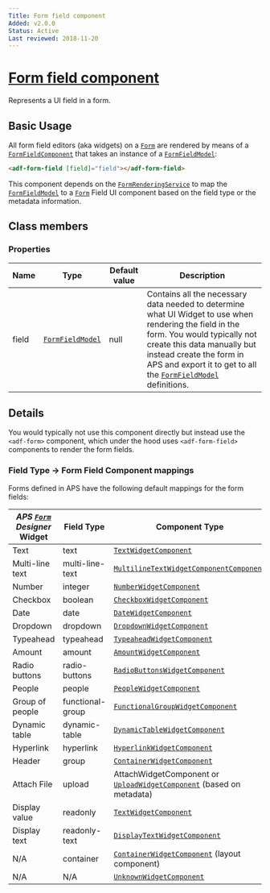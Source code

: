 ```yaml
---
Title: Form field component
Added: v2.0.0
Status: Active
Last reviewed: 2018-11-20
---
```


# [Form field component](../../../lib/core/form/components/form-field/form-field.component.ts "Defined in form-field.component.ts")

Represents a UI field in a form.

## Basic Usage

All form field editors (aka widgets) on a [`Form`](../../../lib/process-services/src/lib/task-list/models/form.model.ts) are rendered by means of a [`FormFieldComponent`](../../core/components/form-field.component.md)
that takes an instance of a [`FormFieldModel`](../../core/models/form-field.model.md):

```html
<adf-form-field [field]="field"></adf-form-field>
```

This component depends on the [`FormRenderingService`](../../core/services/form-rendering.service.md) to map the [`FormFieldModel`](../../core/models/form-field.model.md) to a [`Form`](../../../lib/process-services/src/lib/task-list/models/form.model.ts) Field UI component
based on the field type or the metadata information.

## Class members

### Properties

| Name | Type | Default value | Description |
| ---- | ---- | ------------- | ----------- |
| field | [`FormFieldModel`](../../core/models/form-field.model.md) | null | Contains all the necessary data needed to determine what UI Widget to use when rendering the field in the form. You would typically not create this data manually but instead create the form in APS and export it to get to all the [`FormFieldModel`](../../core/models/form-field.model.md) definitions. |

## Details

You would typically not use this component directly but instead use the `<adf-form>` component, which under the hood
uses `<adf-form-field>` components to render the form fields.

### Field Type -> Form Field Component mappings

Forms defined in APS have the following default mappings for the form fields:

| _APS [`Form`](../../../lib/process-services/src/lib/task-list/models/form.model.ts) Designer_ Widget | Field Type | Component Type |
| -------------------------------------------------------------------------------------------- | ---------- | -------------- |
| Text | text | [`TextWidgetComponent`](../../../lib/core/form/components/widgets/text/text.widget.ts) |
| Multi-line text | multi-line-text | [`MultilineTextWidgetComponentComponent`](../../../lib/core/form/components/widgets/multiline-text/multiline-text.widget.ts) |
| Number | integer | [`NumberWidgetComponent`](../../../lib/core/form/components/widgets/number/number.widget.ts) |
| Checkbox | boolean | [`CheckboxWidgetComponent`](../../../lib/core/form/components/widgets/checkbox/checkbox.widget.ts) |
| Date | date | [`DateWidgetComponent`](../../../lib/core/form/components/widgets/date/date.widget.ts) |
| Dropdown | dropdown | [`DropdownWidgetComponent`](../../../lib/core/form/components/widgets/dropdown/dropdown.widget.ts) |
| Typeahead | typeahead | [`TypeaheadWidgetComponent`](../../../lib/core/form/components/widgets/typeahead/typeahead.widget.ts) |
| Amount | amount | [`AmountWidgetComponent`](../../../lib/core/form/components/widgets/amount/amount.widget.ts) |
| Radio buttons | radio-buttons | [`RadioButtonsWidgetComponent`](../../../lib/core/form/components/widgets/radio-buttons/radio-buttons.widget.ts) |
| People | people | [`PeopleWidgetComponent`](../../../lib/core/form/components/widgets/people/people.widget.ts) |
| Group of people | functional-group | [`FunctionalGroupWidgetComponent`](../../../lib/core/form/components/widgets/functional-group/functional-group.widget.ts) |
| Dynamic table | dynamic-table | [`DynamicTableWidgetComponent`](../../../lib/core/form/components/widgets/dynamic-table/dynamic-table.widget.ts) |
| Hyperlink | hyperlink | [`HyperlinkWidgetComponent`](../../../lib/core/form/components/widgets/hyperlink/hyperlink.widget.ts) |
| Header | group | [`ContainerWidgetComponent`](../../../lib/core/form/components/widgets/container/container.widget.ts) |
| Attach File | upload | AttachWidgetComponent or [`UploadWidgetComponent`](../../../lib/core/form/components/widgets/upload/upload.widget.ts) (based on metadata) |
| Display value | readonly | [`TextWidgetComponent`](../../../lib/core/form/components/widgets/text/text.widget.ts) |
| Display text | readonly-text | [`DisplayTextWidgetComponent`](../../../lib/core/form/components/widgets/display-text/display-text.widget.ts) |
| N/A | container | [`ContainerWidgetComponent`](../../../lib/core/form/components/widgets/container/container.widget.ts) (layout component) |
| N/A | N/A | [`UnknownWidgetComponent`](../../../lib/core/form/components/widgets/unknown/unknown.widget.ts) |
